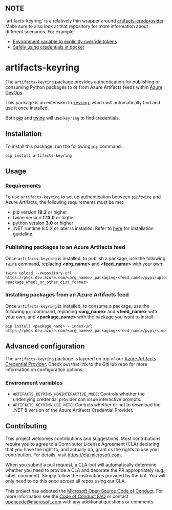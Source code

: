 ## NOTE
'artifacts-keyring' is a relatively thin wrapper around [artifacts-credprovider](https://github.com/microsoft/artifacts-credprovider).  Make sure to also look at that repository for more information about different scenarios. For example:

* [Environment variable to explicitly override tokens](https://github.com/microsoft/artifacts-credprovider)
* [Safely using credentials in docker](https://github.com/dotnet/dotnet-docker/blob/master/documentation/scenarios/nuget-credentials.md#using-the-azure-artifact-credential-provider)

# artifacts-keyring

The `artifacts-keyring` package provides authentication for publishing or consuming Python packages to or from Azure Artifacts feeds within [Azure DevOps](https://azure.com/devops).

This package is an extension to [keyring](https://pypi.org/project/keyring), which will automatically find and use it once installed.

Both [pip](https://pypi.org/project/pip) and [twine](https://pypi.org/project/twine) will use `keyring` to
find credentials.

## Installation

To install this package, run the following `pip` command:

```
pip install artifacts-keyring
```

## Usage

### Requirements

To use `artifacts-keyring` to set up authentication between `pip`/`twine` and Azure Artifacts, the following requirements must be met:

* pip version **19.2** or higher
* twine version **1.13.0** or higher
* python version **3.0** or higher
* .NET runtime 8.0.X or later is installed. Refer to [here](https://learn.microsoft.com/dotnet/core/install/) for installation guideline.

### Publishing packages to an Azure Artifacts feed
Once `artifacts-keyring` is installed, to publish a package, use the following `twine` command, replacing **<org_name>** and **<feed_name>** with your own:

```
twine upload --repository-url https://pkgs.dev.azure.com/<org_name>/_packaging/<feed_name>/pypi/upload <package_wheel_or_other_dist_format>
```

### Installing packages from an Azure Artifacts feed
Once `artifacts-keyring` is installed, to consume a package, use the following `pip` command, replacing **<org_name>** and **<feed_name>** with your own, and **<package_name>** with the package you want to install:

```
pip install <package_name> --index-url https://pkgs.dev.azure.com/<org_name>/_packaging/<feed_name>/pypi/simple
```

## Advanced configuration
The `artifacts-keyring` package is layered on top of our [Azure Artifacts Credential Provider](https://github.com/microsoft/artifacts-credprovider). Check out that link to the GitHub repo for more information on configuration options.

### Environment variables

- `ARTIFACTS_KEYRING_NONINTERACTIVE_MODE`: Controls whether the underlying credential provider can issue interactive prompts.
- `ARTIFACTS_KEYRING_USE_NET8`: Controls whether or not to download the .NET 8 version of the Azure Artifacts Credential Provider.

## Contributing

This project welcomes contributions and suggestions.  Most contributions require you to agree to a
Contributor License Agreement (CLA) declaring that you have the right to, and actually do, grant us
the rights to use your contribution. For details, visit https://cla.microsoft.com.

When you submit a pull request, a CLA-bot will automatically determine whether you need to provide
a CLA and decorate the PR appropriately (e.g., label, comment). Simply follow the instructions
provided by the bot. You will only need to do this once across all repos using our CLA.

This project has adopted the [Microsoft Open Source Code of Conduct](https://opensource.microsoft.com/codeofconduct/).
For more information see the [Code of Conduct FAQ](https://opensource.microsoft.com/codeofconduct/faq/) or
contact [opencode@microsoft.com](mailto:opencode@microsoft.com) with any additional questions or comments.
